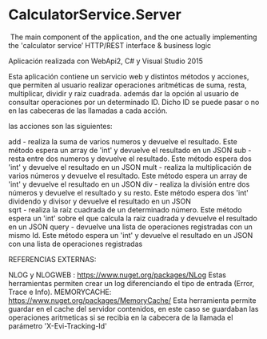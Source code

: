 # CalculatorService.Server
 The main component of the application, and the one actually implementing the 'calculator service’ HTTP/REST interface &amp; business logic

Aplicación realizada con WebApi2, C# y Visual Studio 2015

Esta aplicación contiene un servicio web y distintos métodos y acciones, que permiten al usuario realizar operaciones aritméticas de suma, resta, multiplicar, dividir y raiz cuadrada. además dar la opción al usuario de consultar operaciones por un determinado ID. Dicho ID se puede pasar o no en las cabeceras de las llamadas a cada acción.

las acciones son las siguientes:

add - realiza la suma de varios numeros y devuelve el resultado. 
      Este método espera un array de 'int' y devuelve el resultado en un JSON
sub - resta entre dos numeros y devuelve el resultado. 
      Este método espera dos 'int'  y devuelve el resultado en un JSON
mult - realiza la multiplicación de varios números y devuelve el resultado. 
      Este método espera un array de 'int'  y devuelve el resultado en un JSON
div - realiza la división entre dos números y devuelve el resultado y su resto. 
      Este método espera dos 'int' dividendo y divisor  y devuelve el resultado en un JSON    
sqrt - realiza la raíz cuadrada de un determinado número. 
      Este método espera un 'int' sobre el que calcula la raiz cuadrada  y devuelve el resultado en un JSON
query - devuelve una lista de operaciones registradas con un mismo Id. 
      Este método espera un 'int'  y devuelve el resultado en un JSON con una lista de operaciones registradas
      
REFERENCIAS EXTERNAS:

NLOG y NLOGWEB : https://www.nuget.org/packages/NLog
  Estas herramientas permiten crear un log diferenciando el tipo de entrada (Error, Trace e Info).
MEMORYCACHE: https://www.nuget.org/packages/MemoryCache/
  Esta herramienta permite guardar en el cache del servidor contenidos, en este caso se guardaban las operaciones aritmeticas si se recibia en la cabecera de la llamada el parámetro 'X-Evi-Tracking-Id'
  
  
